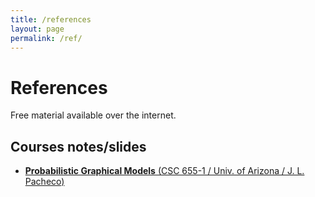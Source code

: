 ```yaml
---
title: /references
layout: page
permalink: /ref/
---
```


# References
Free material available over the internet.

## Courses notes/slides
- [**Probabilistic Graphical Models** (CSC 655-1 / Univ. of Arizona / J. L. Pacheco)](https://www2.cs.arizona.edu/~pachecoj/courses/csc535_fall20/)
